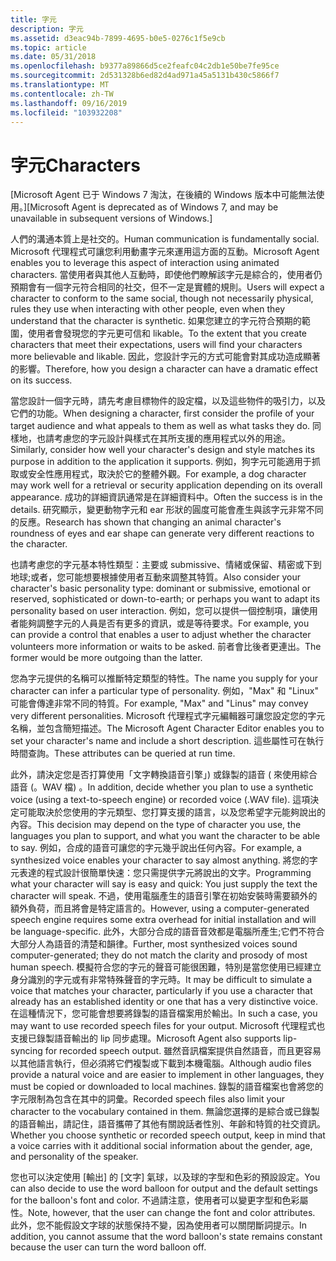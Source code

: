 ```yaml
---
title: 字元
description: 字元
ms.assetid: d3eac94b-7899-4695-b0e5-0276c1f5e9cb
ms.topic: article
ms.date: 05/31/2018
ms.openlocfilehash: b9377a89866d5ce2feafc04c2db1e50be7fe95ce
ms.sourcegitcommit: 2d531328b6ed82d4ad971a45a5131b430c5866f7
ms.translationtype: MT
ms.contentlocale: zh-TW
ms.lasthandoff: 09/16/2019
ms.locfileid: "103932208"
---
```

# <a name="characters"></a><span data-ttu-id="63802-103">字元</span><span class="sxs-lookup"><span data-stu-id="63802-103">Characters</span></span>

<span data-ttu-id="63802-104">\[Microsoft Agent 已于 Windows 7 淘汰，在後續的 Windows 版本中可能無法使用。\]</span><span class="sxs-lookup"><span data-stu-id="63802-104">\[Microsoft Agent is deprecated as of Windows 7, and may be unavailable in subsequent versions of Windows.\]</span></span>

<span data-ttu-id="63802-105">人們的溝通本質上是社交的。</span><span class="sxs-lookup"><span data-stu-id="63802-105">Human communication is fundamentally social.</span></span> <span data-ttu-id="63802-106">Microsoft 代理程式可讓您利用動畫字元來運用這方面的互動。</span><span class="sxs-lookup"><span data-stu-id="63802-106">Microsoft Agent enables you to leverage this aspect of interaction using animated characters.</span></span> <span data-ttu-id="63802-107">當使用者與其他人互動時，即使他們瞭解該字元是綜合的，使用者仍預期會有一個字元符合相同的社交，但不一定是實體的規則。</span><span class="sxs-lookup"><span data-stu-id="63802-107">Users will expect a character to conform to the same social, though not necessarily physical, rules they use when interacting with other people, even when they understand that the character is synthetic.</span></span> <span data-ttu-id="63802-108">如果您建立的字元符合預期的範圍，使用者會發現您的字元更可信和 likable。</span><span class="sxs-lookup"><span data-stu-id="63802-108">To the extent that you create characters that meet their expectations, users will find your characters more believable and likable.</span></span> <span data-ttu-id="63802-109">因此，您設計字元的方式可能會對其成功造成顯著的影響。</span><span class="sxs-lookup"><span data-stu-id="63802-109">Therefore, how you design a character can have a dramatic effect on its success.</span></span>

<span data-ttu-id="63802-110">當您設計一個字元時，請先考慮目標物件的設定檔，以及這些物件的吸引力，以及它們的功能。</span><span class="sxs-lookup"><span data-stu-id="63802-110">When designing a character, first consider the profile of your target audience and what appeals to them as well as what tasks they do.</span></span> <span data-ttu-id="63802-111">同樣地，也請考慮您的字元設計與樣式在其所支援的應用程式以外的用途。</span><span class="sxs-lookup"><span data-stu-id="63802-111">Similarly, consider how well your character's design and style matches its purpose in addition to the application it supports.</span></span> <span data-ttu-id="63802-112">例如，狗字元可能適用于抓取或安全性應用程式，取決於它的整體外觀。</span><span class="sxs-lookup"><span data-stu-id="63802-112">For example, a dog character may work well for a retrieval or security application depending on its overall appearance.</span></span> <span data-ttu-id="63802-113">成功的詳細資訊通常是在詳細資料中。</span><span class="sxs-lookup"><span data-stu-id="63802-113">Often the success is in the details.</span></span> <span data-ttu-id="63802-114">研究顯示，變更動物字元和 ear 形狀的圓度可能會產生與該字元非常不同的反應。</span><span class="sxs-lookup"><span data-stu-id="63802-114">Research has shown that changing an animal character's roundness of eyes and ear shape can generate very different reactions to the character.</span></span>

<span data-ttu-id="63802-115">也請考慮您的字元基本特性類型：主要或 submissive、情緒或保留、精密或下到地球;或者，您可能想要根據使用者互動來調整其特質。</span><span class="sxs-lookup"><span data-stu-id="63802-115">Also consider your character's basic personality type: dominant or submissive, emotional or reserved, sophisticated or down-to-earth; or perhaps you want to adapt its personality based on user interaction.</span></span> <span data-ttu-id="63802-116">例如，您可以提供一個控制項，讓使用者能夠調整字元的人員是否有更多的資訊，或是等待要求。</span><span class="sxs-lookup"><span data-stu-id="63802-116">For example, you can provide a control that enables a user to adjust whether the character volunteers more information or waits to be asked.</span></span> <span data-ttu-id="63802-117">前者會比後者更連出。</span><span class="sxs-lookup"><span data-stu-id="63802-117">The former would be more outgoing than the latter.</span></span>

<span data-ttu-id="63802-118">您為字元提供的名稱可以推斷特定類型的特性。</span><span class="sxs-lookup"><span data-stu-id="63802-118">The name you supply for your character can infer a particular type of personality.</span></span> <span data-ttu-id="63802-119">例如，"Max" 和 "Linux" 可能會傳達非常不同的特質。</span><span class="sxs-lookup"><span data-stu-id="63802-119">For example, "Max" and "Linus" may convey very different personalities.</span></span> <span data-ttu-id="63802-120">Microsoft 代理程式字元編輯器可讓您設定您的字元名稱，並包含簡短描述。</span><span class="sxs-lookup"><span data-stu-id="63802-120">The Microsoft Agent Character Editor enables you to set your character's name and include a short description.</span></span> <span data-ttu-id="63802-121">這些屬性可在執行時間查詢。</span><span class="sxs-lookup"><span data-stu-id="63802-121">These attributes can be queried at run time.</span></span>

<span data-ttu-id="63802-122">此外，請決定您是否打算使用「文字轉換語音引擎」) 或錄製的語音 ( 來使用綜合語音 (。WAV 檔) 。</span><span class="sxs-lookup"><span data-stu-id="63802-122">In addition, decide whether you plan to use a synthetic voice (using a text-to-speech engine) or recorded voice (.WAV file).</span></span> <span data-ttu-id="63802-123">這項決定可能取決於您使用的字元類型、您打算支援的語言，以及您希望字元能夠說出的內容。</span><span class="sxs-lookup"><span data-stu-id="63802-123">This decision may depend on the type of character you use, the languages you plan to support, and what you want the character to be able to say.</span></span> <span data-ttu-id="63802-124">例如，合成的語音可讓您的字元幾乎說出任何內容。</span><span class="sxs-lookup"><span data-stu-id="63802-124">For example, a synthesized voice enables your character to say almost anything.</span></span> <span data-ttu-id="63802-125">將您的字元表達的程式設計很簡單快速：您只需提供字元將說出的文字。</span><span class="sxs-lookup"><span data-stu-id="63802-125">Programming what your character will say is easy and quick: You just supply the text the character will speak.</span></span> <span data-ttu-id="63802-126">不過，使用電腦產生的語音引擎在初始安裝時需要額外的額外負荷，而且將會是特定語言的。</span><span class="sxs-lookup"><span data-stu-id="63802-126">However, using a computer-generated speech engine requires some extra overhead for initial installation and will be language-specific.</span></span> <span data-ttu-id="63802-127">此外，大部分合成的語音音效都是電腦所產生;它們不符合大部分人為語音的清楚和韻律。</span><span class="sxs-lookup"><span data-stu-id="63802-127">Further, most synthesized voices sound computer-generated; they do not match the clarity and prosody of most human speech.</span></span> <span data-ttu-id="63802-128">模擬符合您的字元的聲音可能很困難，特別是當您使用已經建立身分識別的字元或有非常特殊聲音的字元時。</span><span class="sxs-lookup"><span data-stu-id="63802-128">It may be difficult to simulate a voice that matches your character, particularly if you use a character that already has an established identity or one that has a very distinctive voice.</span></span> <span data-ttu-id="63802-129">在這種情況下，您可能會想要將錄製的語音檔案用於輸出。</span><span class="sxs-lookup"><span data-stu-id="63802-129">In such a case, you may want to use recorded speech files for your output.</span></span> <span data-ttu-id="63802-130">Microsoft 代理程式也支援已錄製語音輸出的 lip 同步處理。</span><span class="sxs-lookup"><span data-stu-id="63802-130">Microsoft Agent also supports lip-syncing for recorded speech output.</span></span> <span data-ttu-id="63802-131">雖然音訊檔案提供自然語音，而且更容易以其他語言執行，但必須將它們複製或下載到本機電腦。</span><span class="sxs-lookup"><span data-stu-id="63802-131">Although audio files provide a natural voice and are easier to implement in other languages, they must be copied or downloaded to local machines.</span></span> <span data-ttu-id="63802-132">錄製的語音檔案也會將您的字元限制為包含在其中的詞彙。</span><span class="sxs-lookup"><span data-stu-id="63802-132">Recorded speech files also limit your character to the vocabulary contained in them.</span></span> <span data-ttu-id="63802-133">無論您選擇的是綜合或已錄製的語音輸出，請記住，語音攜帶了其他有關說話者性別、年齡和特質的社交資訊。</span><span class="sxs-lookup"><span data-stu-id="63802-133">Whether you choose synthetic or recorded speech output, keep in mind that a voice carries with it additional social information about the gender, age, and personality of the speaker.</span></span>

<span data-ttu-id="63802-134">您也可以決定使用 [輸出] 的 [文字] 氣球，以及球的字型和色彩的預設設定。</span><span class="sxs-lookup"><span data-stu-id="63802-134">You can also decide to use the word balloon for output and the default settings for the balloon's font and color.</span></span> <span data-ttu-id="63802-135">不過請注意，使用者可以變更字型和色彩屬性。</span><span class="sxs-lookup"><span data-stu-id="63802-135">Note, however, that the user can change the font and color attributes.</span></span> <span data-ttu-id="63802-136">此外，您不能假設文字球的狀態保持不變，因為使用者可以關閉斷詞提示。</span><span class="sxs-lookup"><span data-stu-id="63802-136">In addition, you cannot assume that the word balloon's state remains constant because the user can turn the word balloon off.</span></span>

 

 




